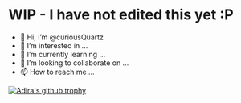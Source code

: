 # WIP - I have not edited this yet :P

- 👋 Hi, I’m @curiousQuartz
- 👀 I’m interested in ...
- 🌱 I’m currently learning ...
- 💞️ I’m looking to collaborate on ...
- 📫 How to reach me ...

<!---
curiousQuartz/curiousQuartz is a ✨ special ✨ repository because its `README.md` (this file) appears on your GitHub profile.
You can click the Preview link to take a look at your changes.
--->

[![Adira's github trophy](https://github-profile-trophy.vercel.app/?username=curiousQuartz&theme=algolia&margin-w=15&margin-h=15&column=4)](https://github.com/ryo-ma/github-profile-trophy)


<!---
### My stats

![Anurag's GitHub stats](https://github-readme-stats.vercel.app/api?username=curiousQuartz&count_private=true&show_icons=true&theme=midnight-purple)

### I'm currently working on

[![Readme Card](https://github-readme-stats.vercel.app/api/pin/?username=curiousQuartz&repo=Curiosities&theme=midnight-purple)](https://github.com/anuraghazra/github-readme-stats)


### What I'm coding in

[![Top Langs](https://github-readme-stats.vercel.app/api/top-langs/?username=curiousQuartz&theme=midnight-purple)](https://github.com/anuraghazra/github-readme-stats)
--->
